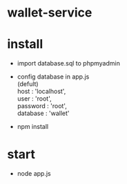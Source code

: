 # wallet-service
# install
- import database.sql to phpmyadmin
- config database in app.js<br>
(defult)<br>
host     : 'localhost', <br>
user     : 'root',<br>
password : 'root',<br>
database : 'wallet'

- npm install
# start
- node app.js
